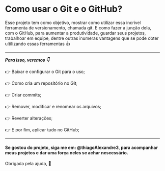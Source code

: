 # Como usar o Git e o GitHub?

Esse projeto tem como objetivo, mostrar como utilizar essa incrivel ferramenta de versionamento, chamada git. E como fazer a junção dela, com o GitHub, para aumentar a produtividade, guardar seus projetos, trabalhoar em equipe, dentre outras inumeras vantagens que se pode obter ultilizando essas ferramentas :+1:

***
_**Para isso, veremos :point_down:**_


:point_right: Baixar e configurar o Git para o uso; 

:point_right: Como cria um repositório no Git; 

:point_right: Criar commits; 

:point_right: Remover, modificar e renomear os arquivos;

:point_right: Reverter alterações;

:point_right: E por fim, aplicar tudo no GitHub;

***

#### Se gostou do projeto, siga me em: @thiagoAlexandre3, para acompanhar meus projetos e dar uma força neles se achar nescessário.

Obrigada pela ajuda, :slightly_smiling_face:
